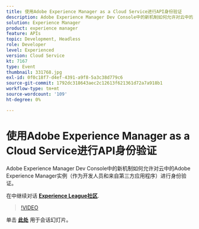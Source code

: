 ```yaml
---
title: 使用Adobe Experience Manager as a Cloud Service进行API身份验证
description: Adobe Experience Manager Dev Console中的新机制如何允许对云中的Adobe Experience Manager实例（作为开发人员和来自第三方应用程序）进行身份验证。 此会话作为Adobe Developers Live内容活动的一部分提供。
solution: Experience Manager
product: experience manager
feature: APIs
topic: Development, Headless
role: Developer
level: Experienced
version: Cloud Service
kt: 7167
type: Event
thumbnail: 331768.jpg
exl-id: 0f0c18f7-d4ef-4391-a9f8-5a3c38d779c6
source-git-commit: 1792dc318643aec2c12613f621361d72a7a918b1
workflow-type: tm+mt
source-wordcount: '109'
ht-degree: 0%

---
```


# 使用Adobe Experience Manager as a Cloud Service进行API身份验证

Adobe Experience Manager Dev Console中的新机制如何允许对云中的Adobe Experience Manager实例（作为开发人员和来自第三方应用程序）进行身份验证。

在中继续对话 **[Experience League社区](https://adobe.ly/36Yd3v6)**.

>[!VIDEO](https://video.tv.adobe.com/v/331768/?quality=12&learn=on&hidetitle=true)

单击 **[此处](/help/adobe-developers-live/assets/api-authentication.pdf)** 用于会话幻灯片。
